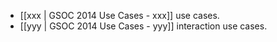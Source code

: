 * [[xxx | GSOC 2014 Use Cases - xxx]] use cases.
* [[yyy | GSOC 2014 Use Cases - yyy]] interaction use cases.